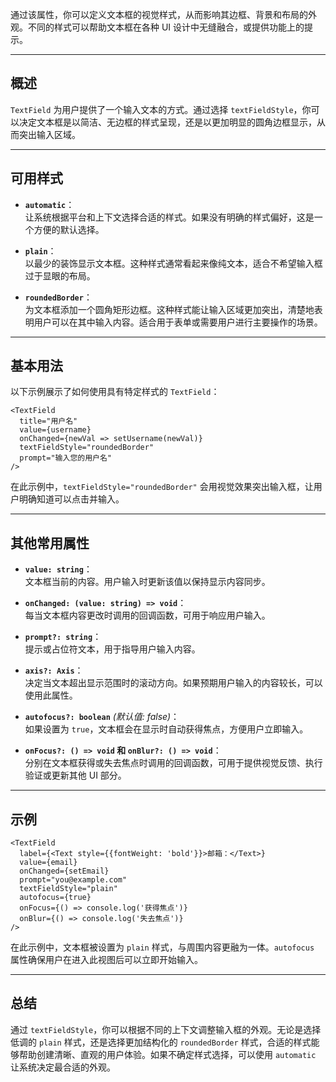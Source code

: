 通过该属性，你可以定义文本框的视觉样式，从而影响其边框、背景和布局的外观。不同的样式可以帮助文本框在各种 UI 设计中无缝融合，或提供功能上的提示。

---

## 概述

`TextField` 为用户提供了一个输入文本的方式。通过选择 `textFieldStyle`，你可以决定文本框是以简洁、无边框的样式呈现，还是以更加明显的圆角边框显示，从而突出输入区域。

---

## 可用样式

- **`automatic`**：  
  让系统根据平台和上下文选择合适的样式。如果没有明确的样式偏好，这是一个方便的默认选择。

- **`plain`**：  
  以最少的装饰显示文本框。这种样式通常看起来像纯文本，适合不希望输入框过于显眼的布局。

- **`roundedBorder`**：  
  为文本框添加一个圆角矩形边框。这种样式能让输入区域更加突出，清楚地表明用户可以在其中输入内容。适合用于表单或需要用户进行主要操作的场景。

---

## 基本用法

以下示例展示了如何使用具有特定样式的 `TextField`：

```tsx
<TextField
  title="用户名"
  value={username}
  onChanged={newVal => setUsername(newVal)}
  textFieldStyle="roundedBorder"
  prompt="输入您的用户名"
/>
```

在此示例中，`textFieldStyle="roundedBorder"` 会用视觉效果突出输入框，让用户明确知道可以点击并输入。

---

## 其他常用属性

- **`value: string`**：  
  文本框当前的内容。用户输入时更新该值以保持显示内容同步。

- **`onChanged: (value: string) => void`**：  
  每当文本框内容更改时调用的回调函数，可用于响应用户输入。

- **`prompt?: string`**：  
  提示或占位符文本，用于指导用户输入内容。

- **`axis?: Axis`**：  
  决定当文本超出显示范围时的滚动方向。如果预期用户输入的内容较长，可以使用此属性。

- **`autofocus?: boolean`** *(默认值: false)*：  
  如果设置为 `true`，文本框会在显示时自动获得焦点，方便用户立即输入。

- **`onFocus?: () => void` 和 `onBlur?: () => void`**：  
  分别在文本框获得或失去焦点时调用的回调函数，可用于提供视觉反馈、执行验证或更新其他 UI 部分。

---

## 示例

```tsx
<TextField
  label={<Text style={{fontWeight: 'bold'}}>邮箱：</Text>}
  value={email}
  onChanged={setEmail}
  prompt="you@example.com"
  textFieldStyle="plain"
  autofocus={true}
  onFocus={() => console.log('获得焦点')}
  onBlur={() => console.log('失去焦点')}
/>
```

在此示例中，文本框被设置为 `plain` 样式，与周围内容更融为一体。`autofocus` 属性确保用户在进入此视图后可以立即开始输入。

---

## 总结

通过 `textFieldStyle`，你可以根据不同的上下文调整输入框的外观。无论是选择低调的 `plain` 样式，还是选择更加结构化的 `roundedBorder` 样式，合适的样式能够帮助创建清晰、直观的用户体验。如果不确定样式选择，可以使用 `automatic` 让系统决定最合适的外观。